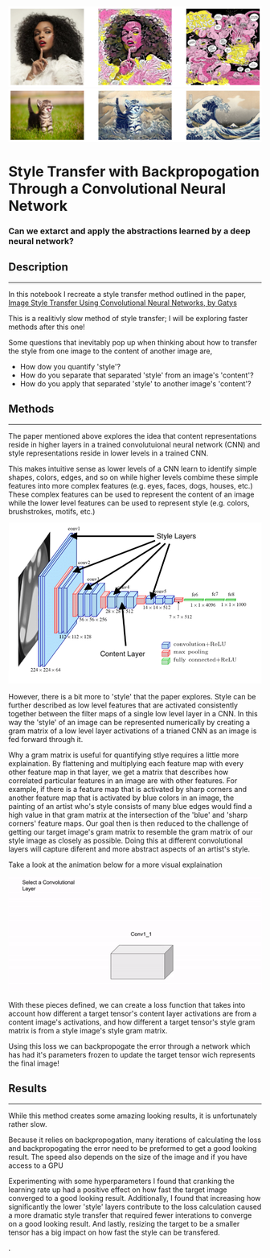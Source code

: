 <img src="./portfolio/style_transfer_1/assets/readme.png" width="700"/>

<img src="./portfolio/style_transfer_1/assets/readme3.png" width="700"/>

# Style Transfer with Backpropogation Through a Convolutional Neural Network

### Can we extarct and apply the abstractions learned by a deep neural network?


## Description

---

In this notebook I recreate a style transfer method outlined in the paper, [Image Style Transfer Using Convolutional Neural Networks, by Gatys](https://www.cv-foundation.org/openaccess/content_cvpr_2016/papers/Gatys_Image_Style_Transfer_CVPR_2016_paper.pdf)

This is a realitivly slow method of style transfer; I will be exploring faster methods after this one!

Some questions that inevitably pop up when thinking about how to transfer the style from one image to the content of another image are, 
- How dow you quantify 'style'?
- How do you separate that separated 'style' from an image's 'content'?
- How do you apply that separated 'style' to another image's 'content'?

## Methods

---

The paper mentioned above explores the idea that content representations reside in higher layers in a trained convolutuional neural network (CNN) and style representations reside in lower levels in a trained CNN.

This makes intuitive sense as lower levels of a CNN learn to identify simple shapes, colors, edges, and so on while higher levels combime these simple features into more complex features (e.g. eyes, faces, dogs, houses, etc.) These complex features can be used to represent the content of an image while the lower level features can be used to represent style (e.g. colors, brushstrokes, motifs, etc.)

<img src="./portfolio/style_transfer_1/assets/readme2.png" width="600"/>

However, there is a bit more to 'style' that the paper explores. Style can be further described as low level features that are activated consistently together between the filter maps of a single low level layer in a CNN. In this way the 'style' of an image can be represented numerically by creating a gram matrix of a low level layer activations of a trianed CNN as an image is fed forward through it.

Why a gram matrix is useful for quantifying stlye requires a little more explaination. By flattening and multiplying each feature map with every other feature map in that layer, we get a matrix that describes how correlated particular features in an image are with other features. For example, if there is a feature map that is activated by sharp corners and another feature map that is activated by blue colors in an image, the painting of an artist who's style consists of many blue edges would find a high value in that gram matrix at the intersection of the 'blue' and 'sharp corners' feature maps. Our goal then is then reduced to the challenge of getting our target image's gram matrix to resemble the gram matrix of our style image as closely as possible. Doing this at different convolutional layers will capture diferent and more abstract aspects of an artist's style.

Take a look at the animation below for a more visual explaination

<img src="./portfolio/style_transfer_1/assets/readme3.gif" alt="">

With these pieces defined, we can create a loss function that takes into account how different a target tensor's content layer activations are from a content image's activations, and how different a target tensor's style gram matrix is from a style image's style gram matrix.

Using this loss we can backpropogate the error through a network which has had it's parameters frozen to update the target tensor wich represents the final image!

## Results

---

While this method creates some amazing looking results, it is unfortunately rather slow.

Because it relies on backpropogation, many iterations of calculating the loss and backpropogating the error need to be preformed to get a good looking result. The speed also depends on the size of the image and if you have access to a GPU

Experimenting with some hyperparameters I found that cranking the learning rate up had a positive effect on how fast the target image converged to a good looking result. Additionally, I found that increasing how significantly the lower 'style' layers contribute to the loss calculation caused a more dramatic style transfer that required fewer interations to converge on a good looking result. And lastly, resizing the target to be a smaller tensor has a big impact on how fast the style can be transfered.




.